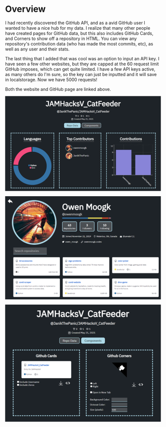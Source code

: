 # Overview

I had recently discovered the GitHub API, and as a avid GitHub user I wanted to have a nice hub for my data. I realize that many other people have created pages for GitHub data, but this also includes GitHub Cards, and Corners to show off a repository in HTML. You can view any repository's contribution data (who has made the most commits, etc), as well as any user and their stats.

The last thing that I added that was cool was an option to input an API key. I have seen a few other websites, but they are capped at the 60 request limit GitHub imposes, which can get quite limited. I have a few API keys active, as many others do I'm sure, so the key can just be inputted and it will save in localstorage. Now we have 5000 requests!

Both the website and GitHub page are linked above.

![Repository Display](repo.png)

![User Display](main.png)

![React Component Display](components.png)

